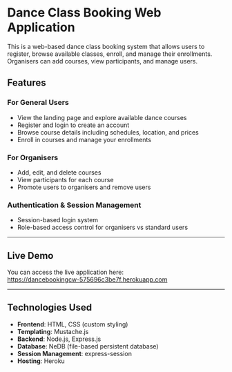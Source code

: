 # Dance Class Booking Web Application

This is a web-based dance class booking system that allows users to register, browse available classes, enroll, and manage their enrollments. Organisers can add courses, view participants, and manage users.

## Features

### For General Users
- View the landing page and explore available dance courses
- Register and login to create an account
- Browse course details including schedules, location, and prices
- Enroll in courses and manage your enrollments

### For Organisers
- Add, edit, and delete courses
- View participants for each course
- Promote users to organisers and remove users

### Authentication & Session Management
- Session-based login system
- Role-based access control for organisers vs standard users

---

## Live Demo

You can access the live application here:  
https://dancebookingcw-575696c3be7f.herokuapp.com

---

## Technologies Used

- **Frontend**: HTML, CSS (custom styling)
- **Templating**: Mustache.js
- **Backend**: Node.js, Express.js
- **Database**: NeDB (file-based persistent database)
- **Session Management**: express-session
- **Hosting**: Heroku

